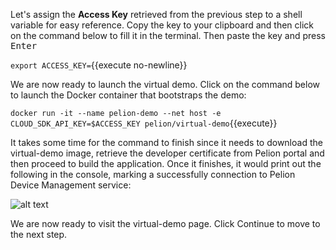 Let's assign the **Access Key** retrieved from the previous step to a shell variable for easy reference. Copy the key to your clipboard and then click on the command below to fill it in the terminal. Then paste the key and press <kbd>Enter<kbd>

`export ACCESS_KEY=`{{execute no-newline}}

We are now ready to launch the virtual demo. Click on the command below to launch the Docker container that bootstraps the demo:

`docker run -it --name pelion-demo --net host -e CLOUD_SDK_API_KEY=$ACCESS_KEY pelion/virtual-demo`{{execute}}

It takes some time for the command to finish since it needs to download the virtual-demo image, retrieve the developer certificate from Pelion portal and then proceed to build the application. Once it finishes, it would print out the following in the console, marking a successfully connection to Pelion Device Management service:

![alt text](https://i.ibb.co/fYbR7ff/portal-demo-ready.png "Ready")

We are now ready to visit the virtual-demo page. Click Continue to move to the next step.
